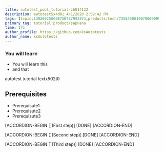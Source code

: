 ```yaml
---
title: autotest_pool_tutorial-zh814122
description: autotest5x4d81_4/1/2020 2:59:42 PM
tags: [topic:139269250608756787992873,products:tech/73554900100700000996,tutorial:experience/advanced]
primary_tag: tutorial:product/sapHana
time: 175
author_profile: https://github.com/ksAutotests
author_name: ksAutotests
---
```

### You will learn
- You will learn this
- and that

autotest tutorial textx502t0

## Prerequisites
- Prerequisute1
- Prerequisute2
- Prerequisute3

[ACCORDION-BEGIN [](First step)]
[DONE]
[ACCORDION-END]

[ACCORDION-BEGIN [](Second step)]
[DONE]
[ACCORDION-END]

[ACCORDION-BEGIN [](Third step)]
[DONE]
[ACCORDION-END]

